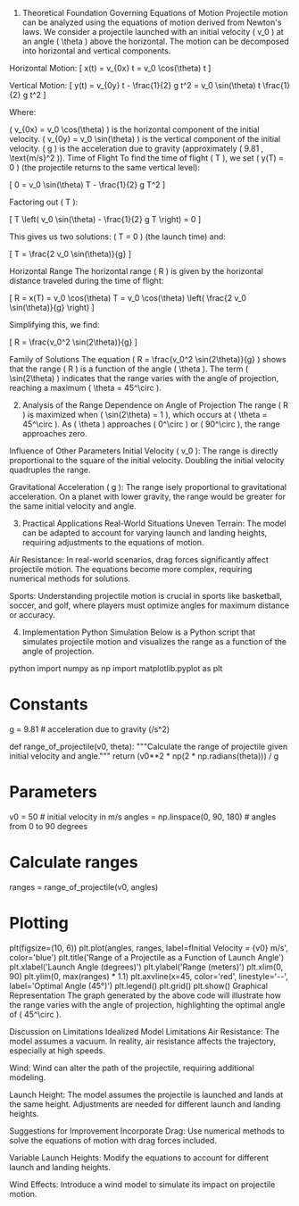 1. Theoretical Foundation
Governing Equations of Motion
Projectile motion can be analyzed using the equations of motion derived from Newton's laws. We consider a projectile launched with an initial velocity ( v_0 ) at an angle ( \theta ) above the horizontal. The motion can be decomposed into horizontal and vertical components.

Horizontal Motion: [ x(t) = v_{0x} t = v_0 \cos(\theta) t ]

Vertical Motion: [ y(t) = v_{0y} t - \frac{1}{2} g t^2 = v_0 \sin(\theta) t \frac{1}{2} g t^2 ]

Where:

( v_{0x} = v_0 \cos(\theta) ) is the horizontal component of the initial velocity.
( v_{0y} = v_0 \sin(\theta) ) is the vertical component of the initial velocity.
( g ) is the acceleration due to gravity (approximately ( 9.81 , \text{m/s}^2 )).
Time of Flight
To find the time of flight ( T ), we set ( y(T) = 0 ) (the projectile returns to the same vertical level):

[ 0 = v_0 \sin(\theta) T - \frac{1}{2} g T^2 ]

Factoring out ( T ):

[ T \left( v_0 \sin(\theta) - \frac{1}{2} g T \right) = 0 ]

This gives us two solutions: ( T = 0 ) (the launch time) and:

[ T = \frac{2 v_0 \sin(\theta)}{g} ]

Horizontal Range
The horizontal range ( R ) is given by the horizontal distance traveled during the time of flight:

[ R = x(T) = v_0 \cos(\theta) T = v_0 \cos(\theta) \left( \frac{2 v_0 \sin(\theta)}{g} \right) ]

Simplifying this, we find:

[ R = \frac{v_0^2 \sin(2\theta)}{g} ]

Family of Solutions
The equation ( R = \frac{v_0^2 \sin(2\theta)}{g} ) shows that the range ( R ) is a function of the angle ( \theta ). The term ( \sin(2\theta) ) indicates that the range varies with the angle of projection, reaching a maximum ( \theta = 45^\circ ).

2. Analysis of the Range
Dependence on Angle of Projection
The range ( R ) is maximized when ( \sin(2\theta) = 1 ), which occurs at ( \theta = 45^\circ ). As ( \theta ) approaches ( 0^\circ ) or ( 90^\circ ), the range approaches zero.

Influence of Other Parameters
Initial Velocity ( v_0 ): The range is directly proportional to the square of the initial velocity. Doubling the initial velocity quadruples the range.

Gravitational Acceleration ( g ): The range isely proportional to gravitational acceleration. On a planet with lower gravity, the range would be greater for the same initial velocity and angle.

3. Practical Applications
Real-World Situations
Uneven Terrain: The model can be adapted to account for varying launch and landing heights, requiring adjustments to the equations of motion.

Air Resistance: In real-world scenarios, drag forces significantly affect projectile motion. The equations become more complex, requiring numerical methods for solutions.

Sports: Understanding projectile motion is crucial in sports like basketball, soccer, and golf, where players must optimize angles for maximum distance or accuracy.

4. Implementation
Python Simulation
Below is a Python script that simulates projectile motion and visualizes the range as a function of the angle of projection.

python
import numpy as np
import matplotlib.pyplot as plt

# Constants
g = 9.81  # acceleration due to gravity (/s^2)

def range_of_projectile(v0, theta):
    """Calculate the range of projectile given initial velocity and angle."""
    return (v0**2 * np(2 * np.radians(theta))) / g

# Parameters
v0 = 50  # initial velocity in m/s
angles = np.linspace(0, 90, 180)  # angles from 0 to 90 degrees

# Calculate ranges
ranges = range_of_projectile(v0, angles)

# Plotting
plt(figsize=(10, 6))
plt.plot(angles, ranges, label=fInitial Velocity = {v0} m/s', color='blue')
plt.title('Range of a Projectile as a Function of Launch Angle')
plt.xlabel('Launch Angle (degrees)')
plt.ylabel('Range (meters)')
plt.xlim(0, 90)
plt.ylim(0, max(ranges) * 1.1)
plt.axvline(x=45, color='red', linestyle='--', label='Optimal Angle (45°)')
plt.legend()
plt.grid()
plt.show()
Graphical Representation
The graph generated by the above code will illustrate how the range varies with the angle of projection, highlighting the optimal angle of ( 45^\circ ).

Discussion on Limitations
Idealized Model Limitations
Air Resistance: The model assumes a vacuum. In reality, air resistance affects the trajectory, especially at high speeds.

Wind: Wind can alter the path of the projectile, requiring additional modeling.

Launch Height: The model assumes the projectile is launched and lands at the same height. Adjustments are needed for different launch and landing heights.

Suggestions for Improvement
Incorporate Drag: Use numerical methods to solve the equations of motion with drag forces included.

Variable Launch Heights: Modify the equations to account for different launch and landing heights.

Wind Effects: Introduce a wind model to simulate its impact on projectile motion.